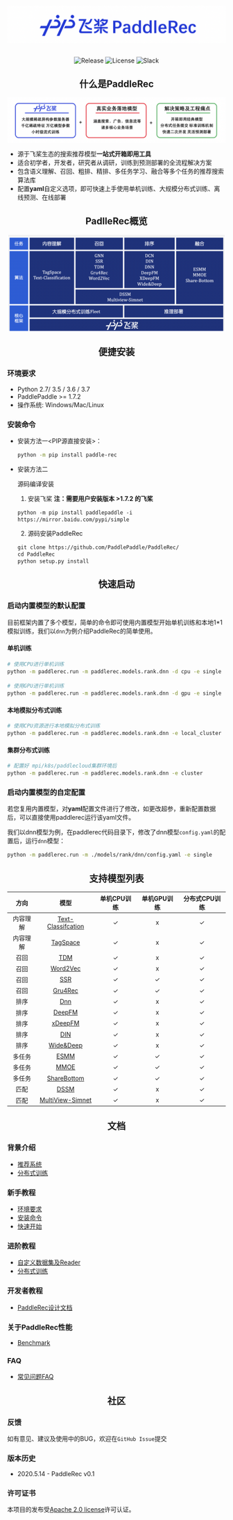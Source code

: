 
<p align="center">
<img align="center" src="doc/imgs/logo.png">
<p>

<p align="center">
    <br>
    <img alt="Release" src="https://img.shields.io/badge/Release-0.1.0-yellowgreen">
    <img alt="License" src="https://img.shields.io/github/license/PaddlePaddle/Serving">
    <img alt="Slack" src="https://img.shields.io/badge/Join-Slack-green">
    <br>
<p>


<h2 align="center">什么是PaddleRec</h2>

<p align="center">
<img align="center" src="doc/imgs/structure.png">
<p>

- 源于飞桨生态的搜索推荐模型**一站式开箱即用工具** 
- 适合初学者，开发者，研究者从调研，训练到预测部署的全流程解决方案
- 包含语义理解、召回、粗排、精排、多任务学习、融合等多个任务的推荐搜索算法库
- 配置**yaml**自定义选项，即可快速上手使用单机训练、大规模分布式训练、离线预测、在线部署


<h2 align="center">PadlleRec概览</h2>

<p align="center">
<img align="center" src="doc/imgs/overview.png">
<p>


<h2 align="center">便捷安装</h2>

### 环境要求
* Python 2.7/ 3.5 / 3.6 / 3.7
* PaddlePaddle  >= 1.7.2
* 操作系统: Windows/Mac/Linux
  
### 安装命令

- 安装方法一<PIP源直接安装>：
  ```bash
  python -m pip install paddle-rec
  ```

- 安装方法二

  源码编译安装
  1. 安装飞桨  **注：需要用户安装版本 >1.7.2 的飞桨**

    ```shell
    python -m pip install paddlepaddle -i https://mirror.baidu.com/pypi/simple
    ```

  2. 源码安装PaddleRec

    ```
    git clone https://github.com/PaddlePaddle/PaddleRec/
    cd PaddleRec
    python setup.py install
    ```


<h2 align="center">快速启动</h2>

### 启动内置模型的默认配置

目前框架内置了多个模型，简单的命令即可使用内置模型开始单机训练和本地1*1模拟训练，我们以`dnn`为例介绍PaddleRec的简单使用。

#### 单机训练

```bash
# 使用CPU进行单机训练
python -m paddlerec.run -m paddlerec.models.rank.dnn -d cpu -e single 

# 使用GPU进行单机训练
python -m paddlerec.run -m paddlerec.models.rank.dnn -d gpu -e single
```

#### 本地模拟分布式训练

```bash
# 使用CPU资源进行本地模拟分布式训练
python -m paddlerec.run -m paddlerec.models.rank.dnn -e local_cluster
```

#### 集群分布式训练

```bash
# 配置好 mpi/k8s/paddlecloud集群环境后
python -m paddlerec.run -m paddlerec.models.rank.dnn -e cluster
```

### 启动内置模型的自定配置

若您复用内置模型，对**yaml**配置文件进行了修改，如更改超参，重新配置数据后，可以直接使用paddlerec运行该yaml文件。

我们以dnn模型为例，在paddlerec代码目录下，修改了dnn模型`config.yaml`的配置后，运行`dnn`模型：
```bash
python -m paddlerec.run -m ./models/rank/dnn/config.yaml -e single
```


<h2 align="center">支持模型列表</h2>


|   方向   |                                      模型                                      | 单机CPU训练 | 单机GPU训练 | 分布式CPU训练 |
| :------: | :----------------------------------------------------------------------------: | :---------: | :---------: | :-----------: |
| 内容理解 | [Text-Classifcation](models/contentunderstanding/classification/model.py) |      ✓      |      x      |       ✓       |
| 内容理解 |           [TagSpace](models/contentunderstanding/tagspace/model.py)            |      ✓      |      x      |       ✓       |
|   召回   |                      [TDM](models/treebased/tdm/model.py)                      |      ✓      |      x      |       ✓       |
|   召回   |                  [Word2Vec](models/recall/word2vec/model.py)                   |      ✓      |      x      |       ✓       |
|   召回   |                       [SSR](models/recall/ssr/model.py)                        |      ✓      |      ✓      |       ✓       |
|   召回   |                   [Gru4Rec](models/recall/gru4rec/model.py)                    |      ✓      |      ✓      |       ✓       |
|   排序   |                        [Dnn](models/rank/dnn/model.py)                         |      ✓      |      x      |       ✓       |
|   排序   |                     [DeepFM](models/rank/deepfm/model.py)                      |      ✓      |      x      |       ✓       |
|   排序   |                    [xDeepFM](models/rank/xdeepfm/model.py)                     |      ✓      |      x      |       ✓       |
|   排序   |                        [DIN](models/rank/din/model.py)                         |      ✓      |      x      |       ✓       |
|   排序   |                  [Wide&Deep](models/rank/wide_deep/model.py)                   |      ✓      |      x      |       ✓       |
|  多任务  |                     [ESMM](models/multitask/esmm/model.py)                     |      ✓      |      ✓      |       ✓       |
|  多任务  |                     [MMOE](models/multitask/mmoe/model.py)                     |      ✓      |      ✓      |       ✓       |
|  多任务  |             [ShareBottom](models/multitask/share-bottom/model.py)              |      ✓      |      ✓      |       ✓       |
|   匹配   |                       [DSSM](models/match/dssm/model.py)                       |      ✓      |      x      |       ✓       |
|   匹配   |           [MultiView-Simnet](models/match/multiview-simnet/model.py)           |      ✓      |      x      |       ✓       |



<h2 align="center">文档</h2>

### 背景介绍
* [推荐系统](doc/rec_background.md)
* [分布式训练](doc/ps_background.md)

### 新手教程
* [环境要求](#环境要求)
* [安装命令](#安装命令)
* [快速开始](#启动内置模型的默认配置)

### 进阶教程
* [自定义数据集及Reader](doc/custom_dataset_reader.md)
* [分布式训练](doc/distributed_train.md)

### 开发者教程
* [PaddleRec设计文档](doc/design.md)

### 关于PaddleRec性能
* [Benchmark](doc/benchmark.md)

### FAQ
* [常见问题FAQ](doc/faq.md)


<h2 align="center">社区</h2>

### 反馈
如有意见、建议及使用中的BUG，欢迎在`GitHub Issue`提交

### 版本历史
- 2020.5.14 - PaddleRec v0.1
  
### 许可证书
本项目的发布受[Apache 2.0 license](LICENSE)许可认证。
  
